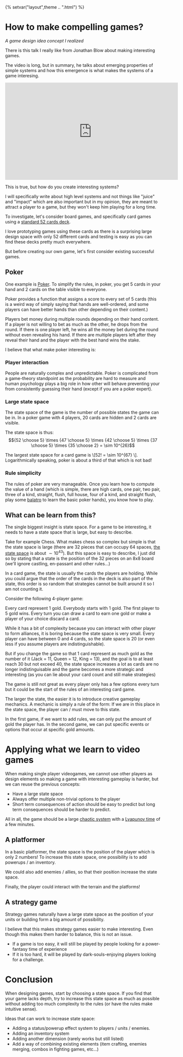 {%
setvar("layout",theme .. ".html")
%}

# How to make compelling games?
*A game design idea concept I realized*

There is this talk I really like from Jonathan Blow about making interesting games.

The video is long, but in summary, he talks about emerging properties of simple systems and how this emergence is what makes the systems
of a game interesing.

<iframe width="560" height="315" src="https://www.youtube.com/embed/C5FUtrmO7gI?si=v5EE53Oed7d0v2A2" title="YouTube video player" frameborder="0" allow="accelerometer; autoplay; clipboard-write; encrypted-media; gyroscope; picture-in-picture; web-share" referrerpolicy="strict-origin-when-cross-origin" allowfullscreen></iframe>

This is true, but how do you create interesting systems?

I will specifically write about high level systems and not things like "juice" and "impact" which are also important but in my opinion, they are meant to attract a player to a game, but they won't keep him playing for a long time.

To investigate, let's consider board games, and specifically card games using a [standard 52 cards deck](https://en.wikipedia.org/wiki/Standard_52-card_deck).

I love prototyping games using these cards as there is a surprising large design space with only 52 different cards and testing is easy as you can find these
decks pretty much everywhere.

But before creating our own game, let's first consider existing successful games.

## Poker

One example is [Poker](https://en.wikipedia.org/wiki/Poker). To simplify the rules, in poker, you get 5 cards in your hand and 2 cards on the table visible to everyone.

Poker provides a function that assigns a score to every set of 5 cards (this is a weird way of simply saying that hands are well-ordered, and some players
can have better hands than other depending on their content.)

Players bet money during multiple rounds depending on their hand content. If a player is not willing to bet as much as the other, he drops from the round.
If there is one player left, he wins all the money bet during the round without even revealing his hand.
If there are multiple players left after they reveal their hand and the player with the best hand wins the stake.

I believe that what make poker interesting is:

### Player interaction

People are naturally complex and unpredictable. Poker is complicated from a game-theory standpoint as the probability are hard to measure and human psychology
plays a big role in how other will behave preventing your from consistently guessing their hand (except if you are a poker expert).

### Large state space

The state space of the game is the number of possible states the game can be in. In a poker game with 4 players, 20 cards are hidden and 2 cards are visible.

The state space is thus: $${52 \choose 5} \times {47 \choose 5} \times {42 \choose 5} \times {37 \choose 5} \times {35 \choose 2} = \sim 10^{26}$$

The largest state space for a card game is \\\[52! = \sim 10^{67} \\\].
Logarithmically speaking, poker is about a third of that which is not bad!

### Rule simplicity

The rules of poker are very manageable. Once you learn how to compute the value of a hand (which is simple, there are high cards, one pair, two pair, three of a kind, straight, flush, full house, four of a kind, and straight flush, play some [balatro](https://www.playbalatro.com/) to learn the basic poker hands), you know
how to play.

## What can be learn from this?

The single biggest insight is state space. For a game to be interesting, it needs to have a state space that is large, but easy to describe.

Take for example Chess. What makes chess so complex but simple is that the state space is large (there are 32 pieces that can occupy 64 spaces, [the state space](https://en.wikipedia.org/wiki/Shannon_number) is about $\sim 10^{43}$). But this space is easy to describe, I just did so by stating that a state is the position of the 32 pieces on an 8x8 board (we'll ignore castling, en-passant and other rules...)

In a card game, the state is usually the cards the players are holding. While you could argue that the order of the cards in the deck is also part of the state, this order is so random that strategies cannot be built around it so I am not counting it.

Consider the following 4-player game:

Every card represent 1 gold. Everybody starts with 1 gold. The first player to 5 gold wins. Every turn you can draw a card to earn one gold or make a player of your choice discard a card.

While it has a bit of complexity because you can interact with other player to form alliances, it is boring because the state space is very small.
Every player can have between 0 and 4 cards, so the state space is 20 (or even less if you assume players are indistinguishable).

But if you change the game so that 1 card represent as much gold as the number of it (Jack = 11, Queen = 12, King = 13), and the goal is to at least reach 30 but not exceed 40, the state space increases a lot as cards are no longer indistinguisable and the game becomes a more strategic and interesting (as you can lie about your card count and still make strategies)

The game is still not great as every player only has a few options every turn but it could be the start of the rules of an interesting card game.

The larger the state, the easier it is to introduce creative gameplay mechanics. A mechanic is simply a rule of the form: If we are in this place in the state space, the player can / must move to this state.

In the first game, if we want to add rules, we can only put the amount of gold the player has. In the second game, we can put specific events or options that occur at specific gold amounts.

# Applying what we learn to video games

When making single player videogames, we cannot use other players as design elements so making a game with interesting gameplay is harder, but we can reuse the previous concepts:

- Have a large state space
- Always offer multiple non-trivial options to the player
- Short term consequences of action should be easy to predict but long term consequences should be harder to predict.

All in all, the game should be a large [chaotic system](https://en.wikipedia.org/wiki/Chaos_theory) with a [Lyapunov time](https://en.wikipedia.org/wiki/Lyapunov_time) of a few minutes.

## A platformer

In a basic platformer, the state space is the position of the player which is only 2 numbers! To increase this state space, one possibility is to add powerups / an inventory.

We could also add enemies / allies, so that their position increase the state space.

Finally, the player could interact with the terrain and the platforms!

## A strategy game

Strategy games naturally have a large state space as the position of your units or building form a big amount of possibility.

I believe that this makes strategy games easier to make interesting. Even though this makes them harder to balance, this is not an issue.

- If a game is too easy, it will still be played by people looking for a power-fantasy time of experience
- If it is too hard, it will be played by dark-souls-enjoying players looking for a challenge.

# Conclusion

When designing games, start by choosing a state space. If you find that your game lacks depth, try to increase this state space as much as possible without adding too much complexity to the rules (or have the rules make intuitive sense).

Ideas that can work to increase state space:

- Adding a status/powerup effect system to players / units / enemies.
- Adding an inventory system
- Adding another dimension (rarely works but still listed)
- Add a way of combining existing elements (item crafting, enemies merging, combos in fighting games, etc...)
